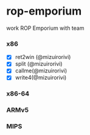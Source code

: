 # rop-emporium
work ROP Emporium with team

### x86

- [x] ret2win (@mizuirorivi)
- [x] split (@mizuirorivi)
- [x] callme(@mizuirorivi)
- [x] write4(@mizuirorivi)

### x86-64

### ARMv5

### MIPS



